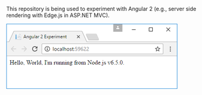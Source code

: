 This repository is being used to experiment with Angular 2 (e.g., server side rendering with Edge.js in ASP.NET MVC).

![Hello World](images/hello.png?raw=true "Hello World")